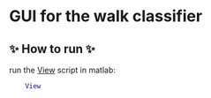# GUI for the walk classifier
## ✨ How to run  ✨

run the [View](View.m) script in matlab:
```Matlab
    View
```